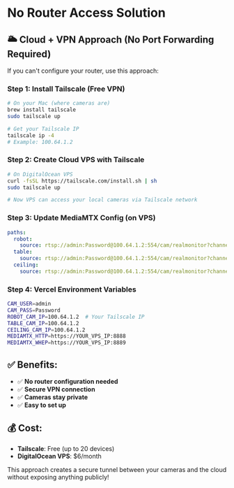 # No Router Access Solution

## 🌥️ Cloud + VPN Approach (No Port Forwarding Required)

If you can't configure your router, use this approach:

### Step 1: Install Tailscale (Free VPN)
```bash
# On your Mac (where cameras are)
brew install tailscale
sudo tailscale up

# Get your Tailscale IP
tailscale ip -4
# Example: 100.64.1.2
```

### Step 2: Create Cloud VPS with Tailscale
```bash
# On DigitalOcean VPS
curl -fsSL https://tailscale.com/install.sh | sh
sudo tailscale up

# Now VPS can access your local cameras via Tailscale network
```

### Step 3: Update MediaMTX Config (on VPS)
```yaml
paths:
  robot:
    source: rtsp://admin:Password@100.64.1.2:554/cam/realmonitor?channel=1&subtype=0
  table:
    source: rtsp://admin:Password@100.64.1.2:554/cam/realmonitor?channel=1&subtype=0  
  ceiling:
    source: rtsp://admin:Password@100.64.1.2:554/cam/realmonitor?channel=1&subtype=0
```

### Step 4: Vercel Environment Variables
```bash
CAM_USER=admin
CAM_PASS=Password
ROBOT_CAM_IP=100.64.1.2  # Your Tailscale IP
TABLE_CAM_IP=100.64.1.2
CEILING_CAM_IP=100.64.1.2
MEDIAMTX_HTTP=https://YOUR_VPS_IP:8888
MEDIAMTX_WHEP=https://YOUR_VPS_IP:8889
```

## ✅ Benefits:
- ✅ **No router configuration needed**
- ✅ **Secure VPN connection**
- ✅ **Cameras stay private**
- ✅ **Easy to set up**

## 💰 Cost:
- **Tailscale**: Free (up to 20 devices)
- **DigitalOcean VPS**: $6/month

This approach creates a secure tunnel between your cameras and the cloud without exposing anything publicly!

